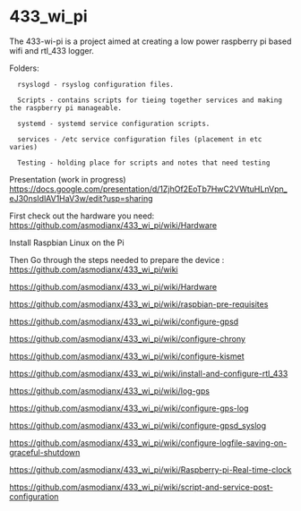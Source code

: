 # 433_wi_pi
The 433-wi-pi is a project aimed at creating a low power raspberry pi based wifi and rtl_433 logger.

Folders:

      rsyslogd - rsyslog configuration files.

      Scripts - contains scripts for tieing together services and making the raspberry pi manageable.
      
      systemd - systemd service configuration scripts.
      
      services - /etc service configuration files (placement in etc varies)
      
      Testing - holding place for scripts and notes that need testing
  
Presentation (work in progress)
https://docs.google.com/presentation/d/1ZjhOf2EoTb7HwC2VWtuHLnVpn_eJ30nsIdlAV1HaV3w/edit?usp=sharing

First check out the hardware you need: https://github.com/asmodianx/433_wi_pi/wiki/Hardware

Install Raspbian Linux on the Pi

Then Go through the steps needed to prepare the device : https://github.com/asmodianx/433_wi_pi/wiki

https://github.com/asmodianx/433_wi_pi/wiki/Hardware

https://github.com/asmodianx/433_wi_pi/wiki/raspbian-pre-requisites

https://github.com/asmodianx/433_wi_pi/wiki/configure-gpsd

https://github.com/asmodianx/433_wi_pi/wiki/configure-chrony

https://github.com/asmodianx/433_wi_pi/wiki/configure-kismet

https://github.com/asmodianx/433_wi_pi/wiki/install-and-configure-rtl_433

https://github.com/asmodianx/433_wi_pi/wiki/log-gps

https://github.com/asmodianx/433_wi_pi/wiki/configure-gps-log

https://github.com/asmodianx/433_wi_pi/wiki/configure-gpsd_syslog

https://github.com/asmodianx/433_wi_pi/wiki/configure-logfile-saving-on-graceful-shutdown

https://github.com/asmodianx/433_wi_pi/wiki/Raspberry-pi-Real-time-clock

https://github.com/asmodianx/433_wi_pi/wiki/script-and-service-post-configuration



